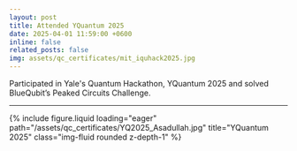 ```yaml
---
layout: post
title: Attended YQuantum 2025
date: 2025-04-01 11:59:00 +0600
inline: false
related_posts: false
img: assets/qc_certificates/mit_iquhack2025.jpg
---
```


Participated in Yale's Quantum Hackathon, YQuantum 2025 and solved BlueQubit’s Peaked Circuits Challenge.

---

{% include figure.liquid loading="eager" path="/assets/qc_certificates/YQ2025_Asadullah.jpg" title="YQuantum 2025" class="img-fluid rounded z-depth-1" %}
